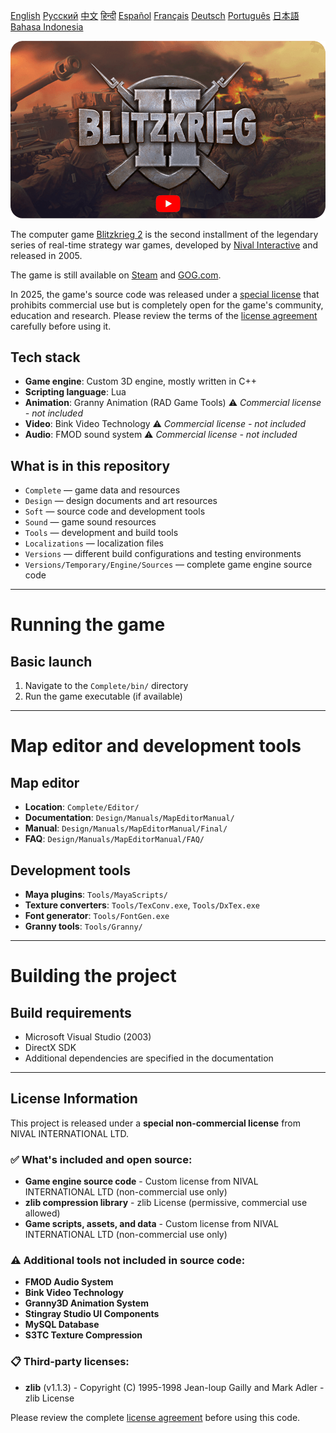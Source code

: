 [English](README.md)        [Русский](README_Russian.md)        [中文](README_Chinese.md)        [हिन्दी](README_Hindi.md)        [Español](README_Spanish.md)        [Français](README_French.md)        [Deutsch](README_German.md)        [Português](README_Portuguese.md)        [日本語](README_Japanese.md)        [Bahasa Indonesia](README_Indonesian.md)

[![Blitzkrieg II Trailer](Blitzkrieg_2.png)](https://www.youtube.com/watch?v=Cw8rA2hvDGg)

The computer game [Blitzkrieg 2](https://en.wikipedia.org/wiki/Blitzkrieg_2) is the second installment of the legendary series of real-time strategy war games, developed by [Nival Interactive](http://nival.com/) and released in 2005.

The game is still available on [Steam](https://store.steampowered.com/app/313500/Blitzkrieg_2_Anthology) and [GOG.com](https://www.gog.com/en/game/blitzkrieg_2_anthology).

In 2025, the game's source code was released under a [special license](LICENSE.md) that prohibits commercial use but is completely open for the game's community, education and research.
Please review the terms of the [license agreement](LICENSE.md) carefully before using it.

## Tech stack

- **Game engine**: Custom 3D engine, mostly written in C++
- **Scripting language**: Lua
- **Animation**: Granny Animation (RAD Game Tools) ⚠️ *Commercial license - not included*
- **Video**: Bink Video Technology ⚠️ *Commercial license - not included*
- **Audio**: FMOD sound system ⚠️ *Commercial license - not included*

## What is in this repository

- `Complete` — game data and resources
- `Design` — design documents and art resources  
- `Soft` — source code and development tools
- `Sound` — game sound resources
- `Tools` — development and build tools
- `Localizations` — localization files
- `Versions` — different build configurations and testing environments
- `Versions/Temporary/Engine/Sources` — complete game engine source code

---

# Running the game

## Basic launch
1. Navigate to the `Complete/bin/` directory
2. Run the game executable (if available)

---

# Map editor and development tools

## Map editor
- **Location**: `Complete/Editor/`
- **Documentation**: `Design/Manuals/MapEditorManual/`
- **Manual**: `Design/Manuals/MapEditorManual/Final/`
- **FAQ**: `Design/Manuals/MapEditorManual/FAQ/`

## Development tools
- **Maya plugins**: `Tools/MayaScripts/`
- **Texture converters**: `Tools/TexConv.exe`, `Tools/DxTex.exe`
- **Font generator**: `Tools/FontGen.exe`
- **Granny tools**: `Tools/Granny/`

---


# Building the project

## Build requirements
- Microsoft Visual Studio (2003)
- DirectX SDK
- Additional dependencies are specified in the documentation

---

## License Information

This project is released under a **special non-commercial license** from NIVAL INTERNATIONAL LTD.

### ✅ What's included and open source:
- **Game engine source code** - Custom license from NIVAL INTERNATIONAL LTD (non-commercial use only)
- **zlib compression library** - zlib License (permissive, commercial use allowed)
- **Game scripts, assets, and data** - Custom license from NIVAL INTERNATIONAL LTD (non-commercial use only)

### ⚠️ Additional tools not included in source code:
- **FMOD Audio System**
- **Bink Video Technology**
- **Granny3D Animation System**
- **Stingray Studio UI Components**
- **MySQL Database**
- **S3TC Texture Compression**

### 📋 Third-party licenses:
- **zlib** (v1.1.3) - Copyright (C) 1995-1998 Jean-loup Gailly and Mark Adler - zlib License

Please review the complete [license agreement](LICENSE.md) before using this code.

